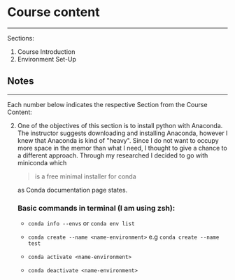 # Course content
----------------
Sections:
<ol>
  <li>Course Introduction</li>
  <li>Environment Set-Up</li>
</ol>

## Notes
--------
Each number below indicates the respective Section from the Course Content:

2. One of the objectives of this section is to install python with Anaconda. The instructor suggests downloading and installing Anaconda, however I knew that Anaconda is kind of "heavy". Since I do not want to occupy more space in the memor than what I need, I thought to give a chance to a different approach. Through my researched I decided to go with miniconda which
    > is a free minimal installer for conda

    as Conda documentation page states.
    
    ### Basic commands in terminal (I am using zsh):
    
    * ```conda info --envs``` or ```conda env list```
    
    * ```conda create --name <name-environment>``` e.g ```conda create --name test```
    
    * ```conda activate <name-environment>```
    
    * ```conda deactivate <name-environment>```